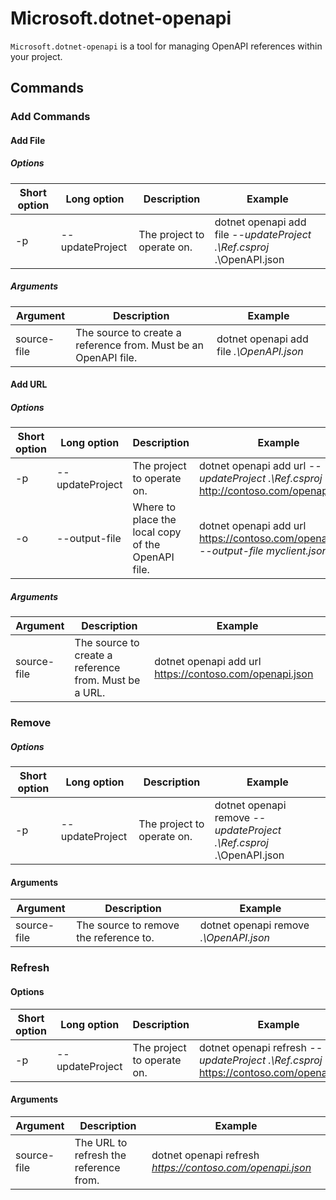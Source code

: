 # Microsoft.dotnet-openapi

`Microsoft.dotnet-openapi` is a tool for managing OpenAPI references within your project.

## Commands

### Add Commands

<!-- TODO: Restore after https://github.com/aspnet/AspNetCore/issues/12738
 #### Add Project

##### Options

| Short option | Long option | Description | Example |
|-------|------|-------|---------|
| -p|--project | The project to operate on. |dotnet openapi add project *--project .\Ref.csproj* ../Ref/ProjRef.csproj |

##### Arguments

|  Argument  | Description | Example |
|-------------|-------------|---------|
| source-file | The source to create a reference from. Must be a project file. |dotnet openapi add project *../Ref/ProjRef.csproj* | -->

#### Add File

##### Options

| Short option| Long option| Description | Example |
|-------|------|-------|---------|
| -p|--updateProject | The project to operate on. |dotnet openapi add file *--updateProject .\Ref.csproj* .\OpenAPI.json |

##### Arguments

|  Argument  | Description | Example |
|-------------|-------------|---------|
| source-file | The source to create a reference from. Must be an OpenAPI file. |dotnet openapi add file *.\OpenAPI.json* |

#### Add URL

##### Options

| Short option| Long option| Description | Example |
|-------|------|-------------|---------|
| -p|--updateProject | The project to operate on. |dotnet openapi add url *--updateProject .\Ref.csproj* <http://contoso.com/openapi.json> |
| -o|--output-file | Where to place the local copy of the OpenAPI file. |dotnet openapi add url <https://contoso.com/openapi.json> *--output-file myclient.json* |

##### Arguments

|  Argument  | Description | Example |
|-------------|-------------|---------|
| source-file | The source to create a reference from. Must be a URL. |dotnet openapi add url <https://contoso.com/openapi.json> |

### Remove

##### Options

| Short option| Long option| Description| Example |
|-------|------|------------|---------|
| -p|--updateProject | The project to operate on. |dotnet openapi remove *--updateProject .\Ref.csproj* .\OpenAPI.json |

#### Arguments

|  Argument  | Description| Example |
| ------------|------------|---------|
| source-file | The source to remove the reference to. |dotnet openapi remove *.\OpenAPI.json* |

### Refresh

#### Options

| Short option| Long option| Description | Example |
|-------|------|-------------|---------|
| -p|--updateProject | The project to operate on. | dotnet openapi refresh *--updateProject .\Ref.csproj* <https://contoso.com/openapi.json> |

#### Arguments

|  Argument  | Description | Example |
| ------------|-------------|---------|
| source-file | The URL to refresh the reference from. | dotnet openapi refresh *<https://contoso.com/openapi.json>* |
